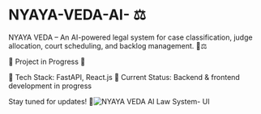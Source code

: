 # NYAYA-VEDA-AI- ⚖️
NYAYA VEDA – An AI-powered legal system for case classification, judge allocation, court scheduling, and backlog management. 🚀⚖️

🚧 Project in Progress 🚧

🔧 Tech Stack: FastAPI, React.js
📌 Current Status: Backend & frontend development in progress

Stay tuned for updates! 
🚀![NYAYA VEDA AI Law System- UI](https://github.com/user-attachments/assets/fa5475f3-1ec7-4eb2-9a05-ce351f08d136)



